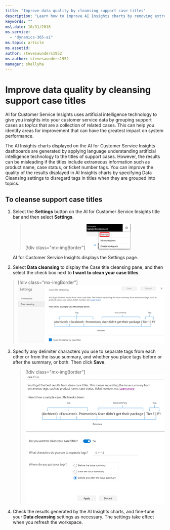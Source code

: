 ```yaml
---
title: "Improve data quality by cleansing support case titles​"
description: "Learn how to improve AI Insights charts by removing extraneous tags in support case titles."
keywords: ""
ms\.date: 10/31/2018
ms.service:
  - "dynamics-365-ai"
ms.topic: article
ms.assetid: 
author: stevesaunders1952
ms.author: stevesaunders1952
manager: shellyha
---
```


# Improve data quality by cleansing support case titles

AI for Customer Service Insights uses artificial intelligence technology to give you insights into your customer service data by grouping support cases as *topics* that are a collection of related cases. This can help you identify areas for improvement that can have the greatest impact on system performance.

The AI Insights charts displayed on the AI for Customer Service Insights dashboards are generated by applying language understanding artificial intelligence technology to the titles of support cases. However, the results can be misleading if the titles include extraneous information such as product name, case status, or ticket number tags. You can improve the quality of the results displayed in AI Insights charts by specifying Data Cleansing settings to disregard tags in titles when they are grouped into topics.

## To cleanse support case titles

1. Select the **Settings** button on the AI for Customer Service Insights title bar and then select **Settings**.

   > [!div class="mx-imgBorder"]
   > ![Settings button](media/ai-csi-settings-button.PNG)

   AI for Customer Service Insights displays the Settings page.

2. Select **Data cleansing** to display the Case title cleansing pane, and then select the check box next to **I want to clean your case titles**

<!--from editor: The check box in this image says "I want to cleanse my case titles". The "Do you want to clean ..." box is in the image in step 3.-->


   > [!div class="mx-imgBorder"]
   > ![Case Titles pane](media/ai-csi-case-titles-pane.PNG)

3. Specify any delimiter characters you use to separate tags from each other or from the issue summary, and whether you place tags before or after the summary, or both. Then click **Save**.

   > [!div class="mx-imgBorder"]
   > ![Case Titles toggle](media/ai-csi-case-titles-toggle.PNG)

4. Check the results generated by the AI Insights charts, and fine-tune your **Data cleansing** settings as necessary. The settings take effect when you refresh the workspace.
